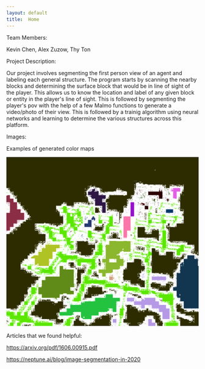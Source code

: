 ```yaml
---
layout: default
title:  Home
---
```


Team Members:

Kevin Chen, Alex Zuzow, Thy Ton

Project Description:

Our project involves segmenting the first person view of an agent and labeling each general structure. The program starts by scanning the nearby blocks and determining the surface block that would be in line of sight of the player. This allows us to know the location and label of any given block or entity in the player's line of sight. This is followed by segmenting the player's pov with the help of a few Malmo functions to generate a video/photo of their view. This is followed by a trainig algorithm using neural networks and learning to determine the various structures across this platform.

Images:

Examples of generated color maps

![alt text](images/sample1.png)



Articles that we found helpful:

https://arxiv.org/pdf/1606.00915.pdf

https://neptune.ai/blog/image-segmentation-in-2020

